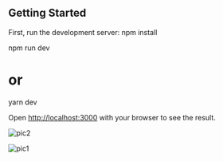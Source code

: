 ## Getting Started

First, run the development server: 
npm install


npm run dev
# or
yarn dev


Open [http://localhost:3000](http://localhost:3000) with your browser to see the result.

![pic2](https://user-images.githubusercontent.com/84242735/235821722-fefbef69-22a0-4bbf-8a51-c90aa009aa74.JPG)

![pic1](https://user-images.githubusercontent.com/84242735/235821730-3a01d480-2975-481b-8c16-e44b6f7a1654.JPG)

